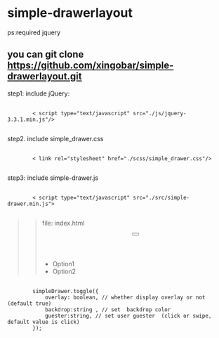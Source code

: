 # simple-drawerlayout
ps:required jquery

## you can git clone https://github.com/xingobar/simple-drawerlayout.git 

<p>step1: include jQuery:</p>
<pre>
    <code>
        < script type="text/javascript" src="./js/jquery-3.3.1.min.js"/>
    </code>
</pre>

<p>step2. include simple_drawer.css</p>
<pre>
    <code>
        < link rel="stylesheet" href="./scss/simple_drawer.css"/>
    </code>
</pre>

<p>step3: include simple-drawer.js</p>
<pre>
    <code>
        < script type="text/javascript" src="./src/simple-drawer.min.js">
    </code>
</pre>


>>file: index.html
    <div id="simple_drawer_wrapper">
        <header id="simple_drawer_header">
            <button type="button" class="drawer-hamburger"></button>
        </header>
        <nav role="navigation" class="simple-drawer-navigation">
            <ul>
                <li>Option1</li>
                <li>Option2</li>
            </ul>
        </nav>
    </div>
<pre>
    <code>
        simpleDrawer.toggle({
            overlay: boolean, // whether display overlay or not (default true)
            backdrop:string , // set  backdrop color
            guester:string, // set user guester  (click or swipe, default value is click)
        });
    </code>
</pre>
